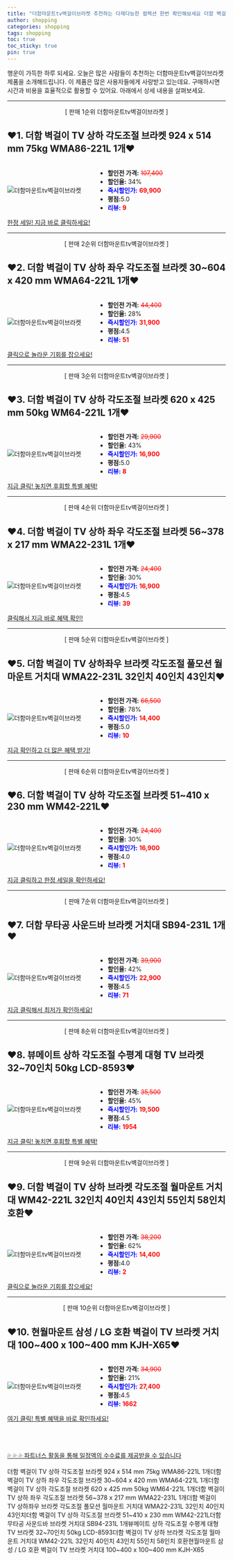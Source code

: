 ```yaml
---
title: "더함마운트tv벽걸이브라켓 추천하는 다재다능한 컬렉션 한번 확인해보세요 더함 벽걸이 TV 상하 각도조절"
author: shopping
categories: shopping
tags: shopping
toc: true
toc_sticky: true
pin: true
---
```

행운이 가득한 하루 되세요. 오늘은 많은 사람들이 추천하는 더함마운트tv벽걸이브라켓 제품을 소개해드립니다. 이 제품은 많은 사용자들에게 사랑받고 있는데요. 구매하시면 시간과 비용을 효율적으로 활용할 수 있어요. 아래에서 상세 내용을 살펴보세요.

---
<p class="toplist" style="margin: 0 auto; display: block; width: fit-content;">[ 판매 1순위 더함마운트tv벽걸이브라켓 ]</p>

<h2><strong>❤️1. 더함 벽걸이 TV 상하 각도조절 브라켓 924 x 514 mm 75kg WMA86-221L 1개❤️</strong></h2>

<div style="display: flex; align-items: center;">
    <div style="flex: 0.4;">
        <img src="https://thumbnail7.coupangcdn.com/thumbnails/remote/230x230ex/image/retail/images/2023/09/18/15/5/e06f9bcf-cb90-4c92-9a35-64090c3074f4.jpg" alt="더함마운트tv벽걸이브라켓" style="max-width: 100%;">
    </div>
    <div style="flex: 0.6; margin-left: 10px;">
        <ul>
            <li><strong>할인전 가격:</strong> <del style="color: red;">107,400</del></li>
            <li><strong>할인율:</strong> 34%</li>
            <li><span style='color:blue'><strong>즉시할인가:</strong></span> <span style='color:red'><strong>69,900</strong></span></li>
            <li><strong>평점:</strong>5.0</li>
            <li><span style='color:blue'><strong>리뷰:</strong></span> <span style='color:red'><strong>9</strong></span></li>
        </ul>
    </div>
</div>
<div class="center">
    <a href="https://William4Davisa.github.io?lptag=AF9450613&subid=githubio&pageKey=6641385114&traceid=V0-153&itemId=15182798390&vendorItemId=87225950101" class="myButton">
        한정 세일! 지금 바로 클릭하세요!
    </a>
</div>


---
<p class="toplist" style="margin: 0 auto; display: block; width: fit-content;">[ 판매 2순위 더함마운트tv벽걸이브라켓 ]</p>

<h2><strong>❤️2. 더함 벽걸이 TV 상하 좌우 각도조절 브라켓 30~604 x 420 mm WMA64-221L 1개❤️</strong></h2>

<div style="display: flex; align-items: center;">
    <div style="flex: 0.4;">
        <img src="https://thumbnail6.coupangcdn.com/thumbnails/remote/230x230ex/image/retail/images/2023/09/14/10/9/e31a1542-a8ae-432a-ae7f-296050794a10.jpg" alt="더함마운트tv벽걸이브라켓" style="max-width: 100%;">
    </div>
    <div style="flex: 0.6; margin-left: 10px;">
        <ul>
            <li><strong>할인전 가격:</strong> <del style="color: red;">44,400</del></li>
            <li><strong>할인율:</strong> 28%</li>
            <li><span style='color:blue'><strong>즉시할인가:</strong></span> <span style='color:red'><strong>31,900</strong></span></li>
            <li><strong>평점:</strong>4.5</li>
            <li><span style='color:blue'><strong>리뷰:</strong></span> <span style='color:red'><strong>51</strong></span></li>
        </ul>
    </div>
</div>
<div class="center">
    <a href="https://William4Davisa.github.io?lptag=AF9450613&subid=githubio&pageKey=6641385074&traceid=V0-153&itemId=15182798202&vendorItemId=87184121517" class="myButton">
        클릭으로 놀라운 기회를 잡으세요!
    </a>
</div>


---
<p class="toplist" style="margin: 0 auto; display: block; width: fit-content;">[ 판매 3순위 더함마운트tv벽걸이브라켓 ]</p>

<h2><strong>❤️3. 더함 벽걸이 TV 상하 각도조절 브라켓 620 x 425 mm 50kg WM64-221L 1개❤️</strong></h2>

<div style="display: flex; align-items: center;">
    <div style="flex: 0.4;">
        <img src="https://thumbnail8.coupangcdn.com/thumbnails/remote/230x230ex/image/retail/images/2023/09/18/15/3/729beeec-2e64-4a8d-927e-b82dec17508c.jpg" alt="더함마운트tv벽걸이브라켓" style="max-width: 100%;">
    </div>
    <div style="flex: 0.6; margin-left: 10px;">
        <ul>
            <li><strong>할인전 가격:</strong> <del style="color: red;">29,900</del></li>
            <li><strong>할인율:</strong> 43%</li>
            <li><span style='color:blue'><strong>즉시할인가:</strong></span> <span style='color:red'><strong>16,900</strong></span></li>
            <li><strong>평점:</strong>5.0</li>
            <li><span style='color:blue'><strong>리뷰:</strong></span> <span style='color:red'><strong>8</strong></span></li>
        </ul>
    </div>
</div>
<div class="center">
    <a href="https://William4Davisa.github.io?lptag=AF9450613&subid=githubio&pageKey=6641385131&traceid=V0-153&itemId=15182798460&vendorItemId=87225950062" class="myButton">
        지금 클릭! 놓치면 후회할 특별 혜택!
    </a>
</div>


---
<p class="toplist" style="margin: 0 auto; display: block; width: fit-content;">[ 판매 4순위 더함마운트tv벽걸이브라켓 ]</p>

<h2><strong>❤️4. 더함 벽걸이 TV 상하 좌우 각도조절 브라켓 56~378 x 217 mm WMA22-231L 1개❤️</strong></h2>

<div style="display: flex; align-items: center;">
    <div style="flex: 0.4;">
        <img src="https://thumbnail9.coupangcdn.com/thumbnails/remote/230x230ex/image/retail/images/2023/09/14/10/1/1efab48a-f1e1-46ee-9631-3cea97ff1081.jpg" alt="더함마운트tv벽걸이브라켓" style="max-width: 100%;">
    </div>
    <div style="flex: 0.6; margin-left: 10px;">
        <ul>
            <li><strong>할인전 가격:</strong> <del style="color: red;">24,400</del></li>
            <li><strong>할인율:</strong> 30%</li>
            <li><span style='color:blue'><strong>즉시할인가:</strong></span> <span style='color:red'><strong>16,900</strong></span></li>
            <li><strong>평점:</strong>4.5</li>
            <li><span style='color:blue'><strong>리뷰:</strong></span> <span style='color:red'><strong>39</strong></span></li>
        </ul>
    </div>
</div>
<div class="center">
    <a href="https://William4Davisa.github.io?lptag=AF9450613&subid=githubio&pageKey=7597222627&traceid=V0-153&itemId=20088713594&vendorItemId=87184121389" class="myButton">
        클릭해서 지금 바로 혜택 확인!
    </a>
</div>


---
<p class="toplist" style="margin: 0 auto; display: block; width: fit-content;">[ 판매 5순위 더함마운트tv벽걸이브라켓 ]</p>

<h2><strong>❤️5. 더함 벽걸이 TV 상하좌우 브라켓 각도조절 풀모션 월마운트 거치대 WMA22-231L 32인치 40인치 43인치❤️</strong></h2>

<div style="display: flex; align-items: center;">
    <div style="flex: 0.4;">
        <img src="https://thumbnail6.coupangcdn.com/thumbnails/remote/230x230ex/image/vendor_inventory/dc48/dda79aba26fe9c1eeed20cbfccd3c6b7993a071d604634391508ddeb7531.jpg" alt="더함마운트tv벽걸이브라켓" style="max-width: 100%;">
    </div>
    <div style="flex: 0.6; margin-left: 10px;">
        <ul>
            <li><strong>할인전 가격:</strong> <del style="color: red;">66,500</del></li>
            <li><strong>할인율:</strong> 78%</li>
            <li><span style='color:blue'><strong>즉시할인가:</strong></span> <span style='color:red'><strong>14,400</strong></span></li>
            <li><strong>평점:</strong>5.0</li>
            <li><span style='color:blue'><strong>리뷰:</strong></span> <span style='color:red'><strong>10</strong></span></li>
        </ul>
    </div>
</div>
<div class="center">
    <a href="https://William4Davisa.github.io?lptag=AF9450613&subid=githubio&pageKey=7195841526&traceid=V0-153&itemId=18177771104&vendorItemId=85326898744" class="myButton">
        지금 확인하고 더 많은 혜택 받기!
    </a>
</div>


---
<p class="toplist" style="margin: 0 auto; display: block; width: fit-content;">[ 판매 6순위 더함마운트tv벽걸이브라켓 ]</p>

<h2><strong>❤️6. 더함 벽걸이 TV 상하 각도조절 브라켓 51~410 x 230 mm WM42-221L❤️</strong></h2>

<div style="display: flex; align-items: center;">
    <div style="flex: 0.4;">
        <img src="https://thumbnail10.coupangcdn.com/thumbnails/remote/230x230ex/image/retail/images/2023/09/14/10/0/232980a6-2582-4dfc-bebc-789e856a527e.jpg" alt="더함마운트tv벽걸이브라켓" style="max-width: 100%;">
    </div>
    <div style="flex: 0.6; margin-left: 10px;">
        <ul>
            <li><strong>할인전 가격:</strong> <del style="color: red;">24,400</del></li>
            <li><strong>할인율:</strong> 30%</li>
            <li><span style='color:blue'><strong>즉시할인가:</strong></span> <span style='color:red'><strong>16,900</strong></span></li>
            <li><strong>평점:</strong>4.0</li>
            <li><span style='color:blue'><strong>리뷰:</strong></span> <span style='color:red'><strong>1</strong></span></li>
        </ul>
    </div>
</div>
<div class="center">
    <a href="https://William4Davisa.github.io?lptag=AF9450613&subid=githubio&pageKey=7597222677&traceid=V0-153&itemId=20088713806&vendorItemId=87184121524" class="myButton">
        지금 클릭하고 한정 세일을 확인하세요!
    </a>
</div>


---
<p class="toplist" style="margin: 0 auto; display: block; width: fit-content;">[ 판매 7순위 더함마운트tv벽걸이브라켓 ]</p>

<h2><strong>❤️7. 더함 무타공 사운드바 브라켓 거치대 SB94-231L 1개❤️</strong></h2>

<div style="display: flex; align-items: center;">
    <div style="flex: 0.4;">
        <img src="https://thumbnail9.coupangcdn.com/thumbnails/remote/230x230ex/image/retail/images/2023/09/14/10/2/ef22199e-6779-4828-bc29-730dceee9c97.jpg" alt="더함마운트tv벽걸이브라켓" style="max-width: 100%;">
    </div>
    <div style="flex: 0.6; margin-left: 10px;">
        <ul>
            <li><strong>할인전 가격:</strong> <del style="color: red;">39,900</del></li>
            <li><strong>할인율:</strong> 42%</li>
            <li><span style='color:blue'><strong>즉시할인가:</strong></span> <span style='color:red'><strong>22,900</strong></span></li>
            <li><strong>평점:</strong>4.5</li>
            <li><span style='color:blue'><strong>리뷰:</strong></span> <span style='color:red'><strong>71</strong></span></li>
        </ul>
    </div>
</div>
<div class="center">
    <a href="https://William4Davisa.github.io?lptag=AF9450613&subid=githubio&pageKey=7597222695&traceid=V0-153&itemId=20088713888&vendorItemId=87184121589" class="myButton">
        지금 클릭해서 최저가 확인하세요!
    </a>
</div>


---
<p class="toplist" style="margin: 0 auto; display: block; width: fit-content;">[ 판매 8순위 더함마운트tv벽걸이브라켓 ]</p>

<h2><strong>❤️8. 뷰메이트 상하 각도조절 수평계 대형 TV 브라켓 32~70인치 50kg LCD-8593❤️</strong></h2>

<div style="display: flex; align-items: center;">
    <div style="flex: 0.4;">
        <img src="https://thumbnail8.coupangcdn.com/thumbnails/remote/230x230ex/image/product/image/vendoritem/2019/06/19/3014868282/32b56488-1845-4c8d-8c12-982f32770ed8.jpg" alt="더함마운트tv벽걸이브라켓" style="max-width: 100%;">
    </div>
    <div style="flex: 0.6; margin-left: 10px;">
        <ul>
            <li><strong>할인전 가격:</strong> <del style="color: red;">35,500</del></li>
            <li><strong>할인율:</strong> 45%</li>
            <li><span style='color:blue'><strong>즉시할인가:</strong></span> <span style='color:red'><strong>19,500</strong></span></li>
            <li><strong>평점:</strong>4.5</li>
            <li><span style='color:blue'><strong>리뷰:</strong></span> <span style='color:red'><strong>1954</strong></span></li>
        </ul>
    </div>
</div>
<div class="center">
    <a href="https://William4Davisa.github.io?lptag=AF9450613&subid=githubio&pageKey=115128979&traceid=V0-153&itemId=345104766&vendorItemId=3014868282" class="myButton">
        지금 클릭! 놓치면 후회할 특별 혜택!
    </a>
</div>


---
<p class="toplist" style="margin: 0 auto; display: block; width: fit-content;">[ 판매 9순위 더함마운트tv벽걸이브라켓 ]</p>

<h2><strong>❤️9. 더함 벽걸이 TV 상하 브라켓 각도조절 월마운트 거치대 WM42-221L 32인치 40인치 43인치 55인치 58인치 호환❤️</strong></h2>

<div style="display: flex; align-items: center;">
    <div style="flex: 0.4;">
        <img src="https://thumbnail10.coupangcdn.com/thumbnails/remote/230x230ex/image/vendor_inventory/8945/0daf78fe35e7624caf482a90c28d2eeb8ead25d15f9bc466a628bfa379e9.jpg" alt="더함마운트tv벽걸이브라켓" style="max-width: 100%;">
    </div>
    <div style="flex: 0.6; margin-left: 10px;">
        <ul>
            <li><strong>할인전 가격:</strong> <del style="color: red;">38,200</del></li>
            <li><strong>할인율:</strong> 62%</li>
            <li><span style='color:blue'><strong>즉시할인가:</strong></span> <span style='color:red'><strong>14,400</strong></span></li>
            <li><strong>평점:</strong>4.0</li>
            <li><span style='color:blue'><strong>리뷰:</strong></span> <span style='color:red'><strong>2</strong></span></li>
        </ul>
    </div>
</div>
<div class="center">
    <a href="https://William4Davisa.github.io?lptag=AF9450613&subid=githubio&pageKey=6641385098&traceid=V0-153&itemId=15182798279&vendorItemId=82404051258" class="myButton">
        클릭으로 놀라운 기회를 잡으세요!
    </a>
</div>


---
<p class="toplist" style="margin: 0 auto; display: block; width: fit-content;">[ 판매 10순위 더함마운트tv벽걸이브라켓 ]</p>

<h2><strong>❤️10. 현월마운트 삼성 / LG 호환 벽걸이 TV 브라켓 거치대 100~400 x 100~400 mm KJH-X65❤️</strong></h2>

<div style="display: flex; align-items: center;">
    <div style="flex: 0.4;">
        <img src="https://thumbnail9.coupangcdn.com/thumbnails/remote/230x230ex/image/retail/images/3153269242185109-b140f004-09a9-4cdf-8bf6-b8dd7948ec4d.jpg" alt="더함마운트tv벽걸이브라켓" style="max-width: 100%;">
    </div>
    <div style="flex: 0.6; margin-left: 10px;">
        <ul>
            <li><strong>할인전 가격:</strong> <del style="color: red;">34,900</del></li>
            <li><strong>할인율:</strong> 21%</li>
            <li><span style='color:blue'><strong>즉시할인가:</strong></span> <span style='color:red'><strong>27,400</strong></span></li>
            <li><strong>평점:</strong>4.5</li>
            <li><span style='color:blue'><strong>리뷰:</strong></span> <span style='color:red'><strong>1662</strong></span></li>
        </ul>
    </div>
</div>
<div class="center">
    <a href="https://William4Davisa.github.io?lptag=AF9450613&subid=githubio&pageKey=5657860581&traceid=V0-153&itemId=9278074810&vendorItemId=76563599277" class="myButton">
        여기 클릭! 특별 혜택을 바로 확인하세요!
    </a>
</div>

<br><br><br>[💦 💦 💦 파트너스 활동을 통해 일정액의 수수료를 제공받을 수 있습니다](https://link.coupang.com/a/bcpT2c)<br><br>더함 벽걸이 TV 상하 각도조절 브라켓 924 x 514 mm 75kg WMA86-221L 1개더함 벽걸이 TV 상하 좌우 각도조절 브라켓 30~604 x 420 mm WMA64-221L 1개더함 벽걸이 TV 상하 각도조절 브라켓 620 x 425 mm 50kg WM64-221L 1개더함 벽걸이 TV 상하 좌우 각도조절 브라켓 56~378 x 217 mm WMA22-231L 1개더함 벽걸이 TV 상하좌우 브라켓 각도조절 풀모션 월마운트 거치대 WMA22-231L 32인치 40인치 43인치더함 벽걸이 TV 상하 각도조절 브라켓 51~410 x 230 mm WM42-221L더함 무타공 사운드바 브라켓 거치대 SB94-231L 1개뷰메이트 상하 각도조절 수평계 대형 TV 브라켓 32~70인치 50kg LCD-8593더함 벽걸이 TV 상하 브라켓 각도조절 월마운트 거치대 WM42-221L 32인치 40인치 43인치 55인치 58인치 호환현월마운트 삼성 / LG 호환 벽걸이 TV 브라켓 거치대 100~400 x 100~400 mm KJH-X65